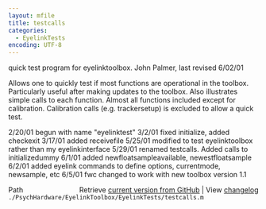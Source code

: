 ```yaml
---
layout: mfile
title: testcalls
categories:
  - EyelinkTests
encoding: UTF-8
---
```


quick test program for eyelinktoolbox.
John Palmer, last revised 6/02/01

Allows one to quickly test if most functions are operational in the toolbox.
Particularly useful after making updates to the toolbox.
Also illustrates simple calls to each function.
Almost all functions included except for calibration.
Calibration calls (e.g. trackersetup) is excluded to allow a quick test.

2/20/01 begun with name "eyelinktest"
3/2/01  fixed initialize, added checkexit
3/17/01 added receivefile
5/25/01 modified to test eyelinktoolbox rather than my eyelinkinterface
5/29/01 renamed testcalls.  Added calls to initializedummy
6/1/01  added newfloatsampleavailable, newestfloatsample
6/2/01  added eyelink commands to define options, currentmode, newsample, etc
6/5/01  fwc changed to work with new toolbox version 1.1


<div class="code_header" style="text-align:right;">
  <span style="float:left;">Path&nbsp;&nbsp;</span> <span class="counter">Retrieve <a href=
  "https://raw.github.com/Psychtoolbox-3/Psychtoolbox-3/beta/./PsychHardware/EyelinkToolbox/EyelinkTests/testcalls.m">current version from GitHub</a> | View <a href=
  "https://github.com/Psychtoolbox-3/Psychtoolbox-3/commits/beta/./PsychHardware/EyelinkToolbox/EyelinkTests/testcalls.m">changelog</a></span>
</div>
<div class="code">
  <code>./PsychHardware/EyelinkToolbox/EyelinkTests/testcalls.m</code>
</div>
